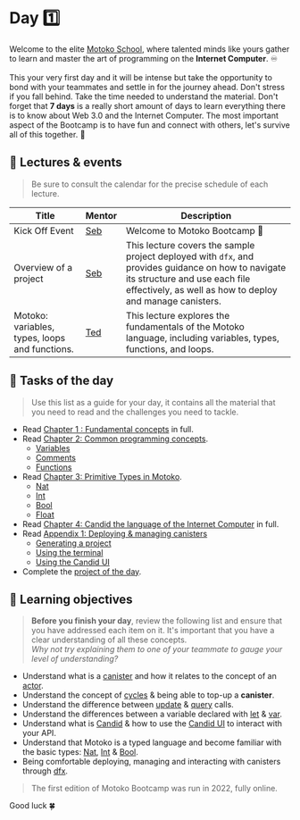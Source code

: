 # Day 1️⃣
Welcome to the elite [Motoko School](https://twitter.com/MotokoSchool), where talented minds like yours gather to learn and master the art of programming on the **Internet Computer**. ♾️ <br/>  
This your very first day and it will be intense but take the opportunity to bond with your teammates and settle in for the journey ahead. Don't stress if you fall behind. Take the time needed to understand the material. Don't forget that **7 days** is a really short amount of days to learn everything there is to know about Web 3.0 and the Internet Computer. The most important aspect of the Bootcamp is to have fun and connect with others, let's  survive all of this together. 💪
## 🍿 Lectures & events
> Be sure to consult the calendar for the precise schedule of each lecture.

| Title | Mentor |  Description |
|-----------------|-----------------|-----------------|
 Kick Off Event| <a href="https://twitter.com/seb_icp" target="_blank"> Seb  </a> | Welcome to Motoko Bootcamp 🎉
| Overview of a project | <a href="https://twitter.com/seb_icp" target="_blank"> Seb  </a> | This lecture covers the sample project deployed with `dfx`, and provides guidance on how to navigate its structure and use each file effectively, as well as how to deploy and manage canisters.
| Motoko: variables, types, loops and functions. |  <a href="https://twitter.com/tedreinhardt" target="_blank"> Ted  </a> | This lecture explores the fundamentals of the Motoko language, including variables, types, functions, and loops.
##  🧭 Tasks of the day
> Use this list as a guide for your day, it contains all the material that you need to read and the challenges you need to tackle.
- Read [Chapter 1 : Fundamental concepts](../../manuals/CHAPTER-1.MD) in full.
- Read [Chapter 2: Common programming concepts](../../manuals/CHAPTER-2.MD).
    - [Variables](../../manuals/CHAPTER-2.MD#📦-variables)
    - [Comments](../../manuals/CHAPTER-2.MD#💬-comments)
    - [Functions](../../manuals/CHAPTER-2.MD#⚙️-functions)
- Read [Chapter 3: Primitive Types in Motoko](../../manuals/CHAPTER-3.MD).
    - [Nat](../../manuals/CHAPTER-3.MD#🔢-nat)
    - [Int](../../manuals/CHAPTER-3.MD#➖-int)
    - [Bool](../../manuals/CHAPTER-3.MD#🚦-bool)
    - [Float](../../manuals/CHAPTER-3.MD#float)
- Read [Chapter 4: Candid the language of the Internet Computer](../../manuals/CHAPTER-4.MD) in full.
- Read [Appendix 1: Deploying & managing canisters](../../manuals/appendix/APPENDIX-1.MD#)
    - [Generating a project](../../manuals/appendix/APPENDIX-1.MD#generating-the-project)
    - [Using the terminal](../../manuals/appendix/APPENDIX-1.MD#using-the-terminal)
    - [Using the Candid UI](../../manuals/appendix/APPENDIX-1.MD#using-the-candid-ui)
- Complete the [project of the day](./project/README.MD).
## 🎯 Learning objectives
> **Before you finish your day**, review the following list and ensure that you have addressed each item on it. It's important that you have a clear understanding of all these concepts. <br/> <i> Why not try explaining them to one of your teammate to gauge your level of understanding? </i>

- Understand what is a [canister](../../manuals/CHAPTER-1.MD#what-is-a-canister) and how it relates to the concept of an [actor](../../manuals//CHAPTER-1.MD#the-actor-model).
- Understand the concept of [cycles](../../manuals/CHAPTER-1.MD#fuel-on-the-internet-computer-cycles) & being able to top-up a **canister**.
- Understand the difference between [update](../../manuals/CHAPTER-1.MD#update-vs-query) & [query](../../manuals/CHAPTER-1#update-vs-query) calls.
- Understand the differences between a variable declared with [let](../../manuals/CHAPTER-2.MD#📦-variables) & [var](../../manuals/CHAPTER-2.MD#📦-variables).
- Understand what is [Candid](../../manuals/CHAPTER-4.MD#chapter-4-candid-the-language-of-the-internet-computer) & how to use the [Candid UI](../../manuals/CHAPTER-4.MD#📲-candid-ui) to interact with your API.
- Understand that Motoko is a typed language and become familiar with the basic types: [Nat](../../manuals/CHAPTER-3.MD#🔢-nat), [Int](../../manuals/CHAPTER-3.MD#➖-int) & [Bool](../../manuals/CHAPTER-3.MD#🚦-bool).
- Being comfortable deploying, managing and interacting with canisters through [dfx](../../manuals/CHAPTER-4/#📺-using-the-terminal-dfx).

> The first edition of Motoko Bootcamp was run in 2022, fully online.

Good luck 🍀